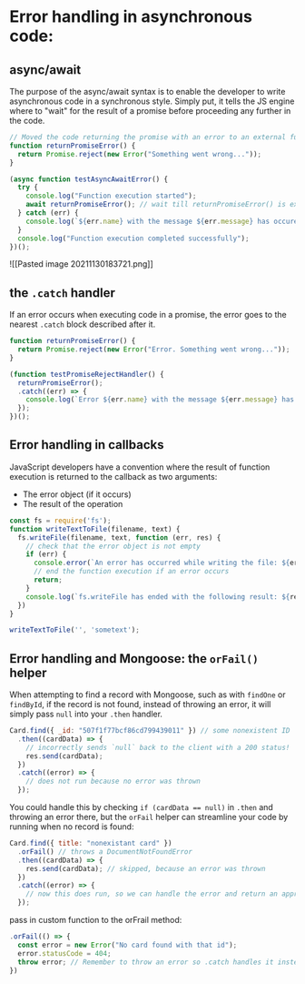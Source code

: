 # Error handling in asynchronous code: 

## async/await

The purpose of the async/await syntax is to enable the developer to write asynchronous code in a synchronous style. Simply put, it tells the JS engine where to "wait" for the result of a promise before proceeding any further in the code.

```jsx
// Moved the code returning the promise with an error to an external function
function returnPromiseError() { 
  return Promise.reject(new Error("Something went wrong...")); 
}

(async function testAsyncAwaitError() {
  try {
    console.log("Function execution started");
    await returnPromiseError(); // wait till returnPromiseError() is executed
  } catch (err) {
    console.log(`${err.name} with the message ${err.message} has occured, but we've handled it`);
  }
  console.log("Function execution completed successfully");
})();
```

![[Pasted image 20211130183721.png]]

## the `.catch` handler
If an error occurs when executing code in a promise, the error goes to the nearest `.catch` block described after it.

```jsx
function returnPromiseError() { 
  return Promise.reject(new Error("Error. Something went wrong..."));
}

(function testPromiseRejectHandler() {
  returnPromiseError();
  .catch((err) => {
    console.log(`Error ${err.name} with the message ${err.message} has occurred while executing the code, but we've handled it`);
  });
})();

```

## Error handling in callbacks

JavaScript developers have a convention where the result of function execution is returned to the callback as two arguments:

-   The error object (if it occurs)
-   The result of the operation

```jsx
const fs = require('fs');
function writeTextToFile(filename, text) {
  fs.writeFile(filename, text, function (err, res) {
    // check that the error object is not empty
    if (err) {
      console.error(`An error has occurred while writing the file: ${err.message}`);
      // end the function execution if an error occurs
      return;
    }
    console.log(`fs.writeFile has ended with the following result: ${res}`);
  })
}

writeTextToFile('', 'sometext');
```

## Error handling and Mongoose: the `orFail()` helper

When attempting to find a record with Mongoose, such as with `findOne` or `findById`, if the record is not found, instead of throwing an error, it will simply pass `null` into your `.then` handler.

```jsx
Card.find({ _id: "507f1f77bcf86cd799439011" }) // some nonexistent ID
  .then((cardData) => {
    // incorrectly sends `null` back to the client with a 200 status!
    res.send(cardData);
  })
  .catch((error) => {
    // does not run because no error was thrown
  });
```

You could handle this by checking `if (cardData == null)` in `.then` and throwing an error there, but the `orFail` helper can streamline your code by running when no record is found:
```jsx
Card.find({ title: "nonexistant card" })
  .orFail() // throws a DocumentNotFoundError
  .then((cardData) => {
    res.send(cardData); // skipped, because an error was thrown
  })
  .catch((error) => {
    // now this does run, so we can handle the error and return an appropriate message
  });
```

pass in custom function to the orFrail method:

```jsx
.orFail(() => {
  const error = new Error("No card found with that id");
  error.statusCode = 404;
  throw error; // Remember to throw an error so .catch handles it instead of .then
})
```
